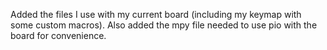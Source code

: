 Added the files I use with my current board (including my keymap with some custom macros). 
Also added the mpy file needed to use pio with the board for convenience. 
